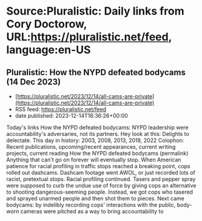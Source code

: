 # Source:Pluralistic: Daily links from Cory Doctorow, URL:https://pluralistic.net/feed, language:en-US

## Pluralistic: How the NYPD defeated bodycams (14 Dec 2023)
 - [https://pluralistic.net/2023/12/14/all-cams-are-private](https://pluralistic.net/2023/12/14/all-cams-are-private)
 - RSS feed: https://pluralistic.net/feed
 - date published: 2023-12-14T18:36:26+00:00

Today's links How the NYPD defeated bodycams: NYPD leadership were accountability's adversaries, not its partners. Hey look at this: Delights to delectate. This day in history: 2003, 2008, 2013, 2018, 2022 Colophon: Recent publications, upcoming/recent appearances, current writing projects, current reading How the NYPD defeated bodycams (permalink) Anything that can't go on forever will eventually stop. When American patience for racial profiling in traffic stops reached a breaking point, cops rolled out dashcams. Dashcam footage went AWOL, or just recorded lots of racist, pretextual stops. Racial profiling continued. Tasers and pepper spray were supposed to curb the undue use of force by giving cops an alternative to shooting dangerous-seeming people. Instead, we got cops who tasered and sprayed unarmed people and then shot them to pieces. Next came bodycams: by indelibly recording cops' interactions with the public, body-worn cameras were pitched as a way to bring accountability to

